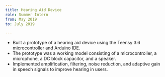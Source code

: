 ```yaml
---
title: Hearing Aid Device
role: Summer Intern
from: May 2019
to: July 2019

---
```

<ul>
<li>Built a prototype of a hearing aid device using the Teensy 3.6 microcontroller and Arduino IDE.</li>
<li>The prototype was a working model consisting of a microcontroller, a microphone, a DC block capacitor, and a speaker.</li>
<li>Implemented amplification, filtering, noise reduction, and adaptive gain in speech signals to improve hearing in users.</li>
</ul>
